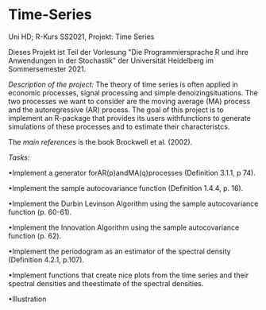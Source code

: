 # Time-Series
Uni HD; R-Kurs SS2021, Projekt: Time Series

Dieses Projekt ist Teil der Vorlesung "Die Programmiersprache R und ihre Anwendungen in der Stochastik" der Universität Heidelberg im Sommersemester 2021.

_Description of the project:_
The theory of time series is often applied in economic processes, signal processing and simple denoizingsituations. The two processes we want to consider are the moving average (MA) process and the autoregressive (AR) process. The goal of this project is to implement an R-package that provides its users withfunctions to generate simulations of these processes and to estimate their characteristcs. 

The _main references_ is the book Brockwell et al. (2002).

_Tasks:_

•Implement a generator forAR(p)andMA(q)processes (Definition 3.1.1, p 74).

•Implement the sample autocovariance function (Definition 1.4.4, p. 16).

•Implement the Durbin Levinson Algorithm using the sample autocovariance function (p. 60-61).

•Implement the Innovation Algorithm using the sample autocovariance function (p. 62).

•Implement the periodogram as an estimator of the spectral density (Definition 4.2.1, p.107).

•Implement functions that create nice plots from the time series and their spectral densities and theestimate of the spectral densities.

•Illustration
